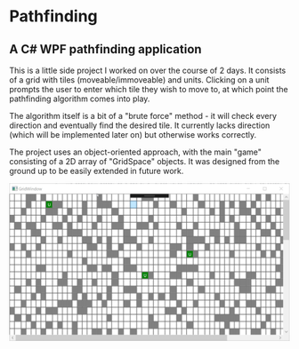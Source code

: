 # Pathfinding
## A C# WPF pathfinding application
This is a little side project I worked on over the course of 2 days. It consists of a grid with tiles (moveable/immoveable) and units. Clicking on a unit prompts the user to enter which tile they wish to move to, at which point the pathfinding algorithm comes into play.

The algorithm itself is a bit of a "brute force" method - it will check every direction and eventually find the desired tile. It currently lacks direction (which will be implemented later on) but otherwise works correctly.

The project uses an object-oriented approach, with the main "game" consisting of a 2D array of "GridSpace" objects. It was designed from the ground up to be easily extended in future work.

![Demo](demo.gif)

